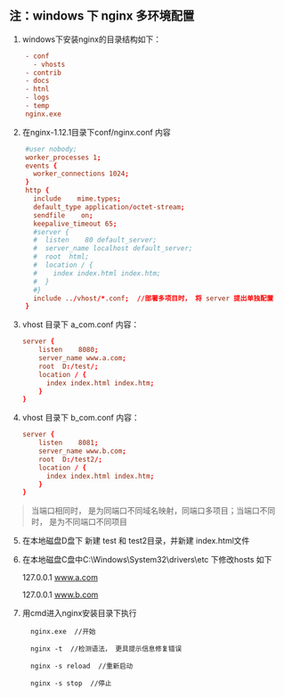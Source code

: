 ## 注：windows 下 nginx 多环境配置

1. windows下安装nginx的目录结构如下：

```conf
    - conf
      - vhosts
    - contrib
    - docs
    - htnl
    - logs
    - temp
    nginx.exe
```

2. 在nginx-1.12.1目录下conf/nginx.conf 内容

```conf
    #user nobody;
    worker_processes 1;
    events {
      worker_connections 1024;
    }
    http {
      include    mime.types;
      default_type application/octet-stream;
      sendfile    on;
      keepalive_timeout 65;
      #server {
      #  listen    80 default_server;
      #  server_name localhost default_server;
      #  root  html;
      #  location / {
      #    index index.html index.htm;
      #  }
      #}
      include ../vhost/*.conf;  //部署多项目时， 将 server 提出单独配置 
    }
```
    
3. vhost 目录下 a_com.conf 内容：

    ```conf
    server {
        listen    8080;
        server_name www.a.com;
        root  D:/test/;
        location / {
          index index.html index.htm;
        }
    }
    ```
    
4. vhost 目录下 b_com.conf 内容：

    ```conf
    server {
        listen    8081;
        server_name www.b.com;
        root  D:/test2/;
        location / {
          index index.html index.htm;
        }
    }
    ```
    
> 当端口相同时， 是为同端口不同域名映射，同端口多项目；当端口不同时， 是为不同端口不同项目   

5. 在本地磁盘D盘下 新建 test 和 test2目录，并新建 index.html文件

6. 在本地磁盘C盘中C:\Windows\System32\drivers\etc 下修改hosts 如下

    127.0.0.1    www.a.com
    
    127.0.0.1    www.b.com
    
7. 用cmd进入nginx安装目录下执行

```shell
 　　 nginx.exe  //开始 　　

　　  nginx -t  //检测语法， 更具提示信息修复错误

　　  nginx -s reload  //重新启动

　　  nginx -s stop  //停止
```
